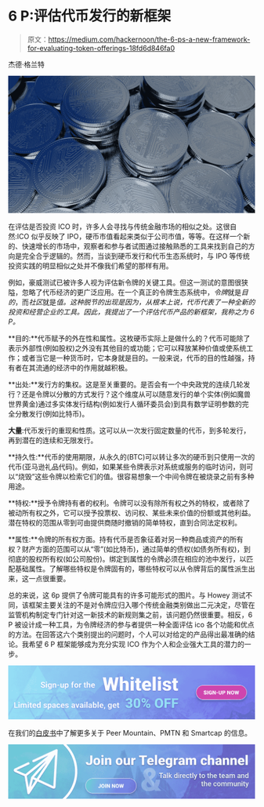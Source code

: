 # 6 P:评估代币发行的新框架

> 原文：<https://medium.com/hackernoon/the-6-ps-a-new-framework-for-evaluating-token-offerings-18fd6d846fa0>

杰德·格兰特

![](img/d3e8d52f1fc227ba2a27a3c88137a691.png)

在评估是否投资 ICO 时，许多人会寻找与传统金融市场的相似之处。这很自然:ICO 似乎反映了 IPO，硬币市值看起来类似于公司市值，等等。在这样一个新的、快速增长的市场中，观察者和参与者试图通过接触熟悉的工具来找到自己的方向是完全合乎逻辑的。然而，当谈到硬币发行和代币生态系统时，与 IPO 等传统投资实践的明显相似之处并不像我们希望的那样有用。

例如，豪威测试已被许多人视为评估新令牌的关键工具。但这一测试的意图很狭隘，忽略了代币经济的更广泛应用。在一个真正的令牌生态系统中，*令牌*就是*目的*，而*社区*就是*值。这种脱节的出现是因为，从根本上说，代币代表了一种全新的投资和经营企业的工具。因此，我提出了一个评估代币产品的新框架，我称之为 6 P。*

**目的:**代币赋予的外在性和属性。这枚硬币实际上是做什么的？代币可能除了表示外部性(例如股权)之外没有其他目的或功能；它可以释放某种价值或使系统工作；或者当它是一种货币时，它本身就是目的。一般来说，代币的目的性越强，持有者在其流通的经济中的作用就越积极。

**出处:**发行方的集权。这是至关重要的。是否会有一个中央政党的连续几轮发行？还是令牌以分散的方式发行？这个维度从可以随意发行的单个实体(例如魔兽世界黄金)通过多实体发行结构(例如发行人循环委员会)到具有数学证明参数的完全分散发行(例如比特币)。

**大量**:代币发行的重现和性质。这可以从一次发行固定数量的代币，到多轮发行，再到潜在的连续和无限发行。

**持久性:**代币的使用期限，从永久的(BTC)可以转让多次的硬币到只使用一次的代币(亚马逊礼品代码)。例如，如果某些令牌表示对系统或服务的临时访问，则可以“烧毁”这些令牌以检索它们的值。很容易想象一个中间令牌在被烧录之前有多种用途。

**特权:**授予令牌持有者的权利。令牌可以没有除所有权之外的特权，或者除了被动所有权之外，它可以授予投票权、访问权、某些未来价值的份额或其他利益。潜在特权的范围从零到可由提供商随时撤销的简单特权，直到合同法定权利。

**属性:**令牌的所有权方面。持有代币是否象征着对另一种商品或资产的所有权？财产方面的范围可以从“零”(如比特币)，通过简单的债权(如债务所有权)，到彻底的股权所有权(如公司股份)。绑定到属性的令牌必须在相应的池中发行，以匹配基础属性。了解哪些特权是令牌固有的，哪些特权可以从令牌背后的属性派生出来，这一点很重要。

总的来说，这 6p 提供了令牌可能具有的许多可能形式的图片。与 Howey 测试不同，该框架主要关注的不是对令牌应归入哪个传统金融类别做出二元决定，尽管在监管机构制定专门针对这一新技术的新规则集之前，该问题仍然很重要。相反，6 P 被设计成一种工具，为令牌经济的参与者提供一种全面评估 ico 各个功能和优点的方法。在回答这六个类别提出的问题时，个人可以对给定的产品得出最准确的结论。我希望 6 P 框架能够成为充分实现 ICO 作为个人和企业强大工具的潜力的一步。

[![](img/643c75564bb7b76c3d80aea3fdd35fc6.png)](http://www.peermountain.com)

在我们的[白皮书](https://www.peermountain.com/peermountain-whitepaper.pdf)中了解更多关于 Peer Mountain、PMTN 和 Smartcap 的信息。

[![](img/5eb89ff998e0a95d0a7888cb4630b9d4.png)](https://t.me/peermountain)